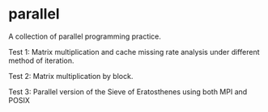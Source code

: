 # parallel
A collection of parallel programming practice.

Test 1: Matrix multiplication and cache missing rate analysis under different method of iteration.

Test 2: Matrix multiplication by block.

Test 3: Parallel version of the Sieve of Eratosthenes using both MPI and POSIX
